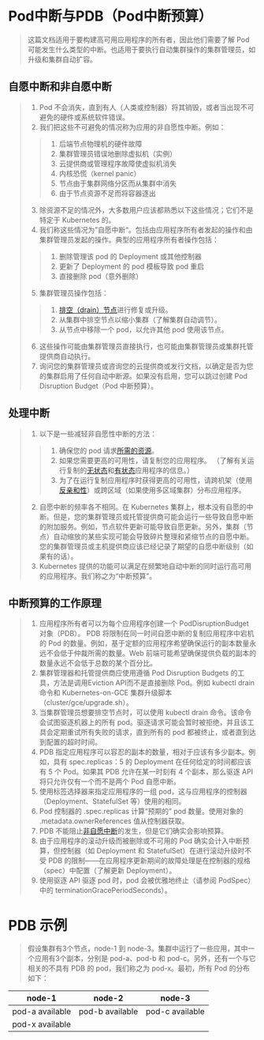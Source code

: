 # Pod中断与PDB（Pod中断预算）
> 这篇文档适用于要构建高可用应用程序的所有者，因此他们需要了解 Pod 可能发生什么类型的中断。也适用于要执行自动集群操作的集群管理员，如升级和集群自动扩容。   

## 自愿中断和非自愿中断
> 1. Pod 不会消失，直到有人（人类或控制器）将其销毁，或者当出现不可避免的硬件或系统软件错误。   
> 2. 我们把这些不可避免的情况称为应用的非自愿性中断。例如：   
> > 1. 后端节点物理机的硬件故障   
> > 2. 集群管理员错误地删除虚拟机（实例）   
> > 3. 云提供商或管理程序故障使虚拟机消失   
> > 4. 内核恐慌（kernel panic）   
> > 5. 节点由于集群网络分区而从集群中消失   
> > 6. 由于节点资源不足而将容器逐出   
>>
> 3. 除资源不足的情况外，大多数用户应该都熟悉以下这些情况；它们不是特定于 Kubernetes 的。   
> 4. 我们称这些情况为”自愿中断“。包括由应用程序所有者发起的操作和由集群管理员发起的操作。典型的应用程序所有者操作包括：   
> > 1. 删除管理该 pod 的 Deployment 或其他控制器   
> > 2. 更新了 Deployment 的 pod 模板导致 pod 重启   
> > 3. 直接删除 pod（意外删除）   
> >
> 5. 集群管理员操作包括：   
> > 1. [排空（drain）节点](https://kubernetes.io/docs/tasks/administer-cluster/safely-drain-node/)进行修复或升级。   
> > 2. 从集群中排空节点以缩小集群（了解集群自动调节）。   
> > 3. 从节点中移除一个 pod，以允许其他 pod 使用该节点。   
> >
> 6. 这些操作可能由集群管理员直接执行，也可能由集群管理员或集群托管提供商自动执行。   
> 7. 询问您的集群管理员或咨询您的云提供商或发行文档，以确定是否为您的集群启用了任何自动中断源。如果没有启用，您可以跳过创建 Pod Disruption Budget（Pod 中断预算）。   

## 处理中断
> 1. 以下是一些减轻非自愿性中断的方法：   
> > 1. 确保您的 pod 请求[所需的资源](https://kubernetes.io/docs/tasks/configure-pod-container/assign-memory-resource/)。   
> > 2. 如果您需要更高的可用性，请复制您的应用程序。 （了解有关运行复制的[无状态](https://kubernetes.io/docs/tasks/run-application/run-stateless-application-deployment/)和[有状态](https://kubernetes.io/docs/tasks/run-application/run-replicated-stateful-application/)应用程序的信息。）   
> > 3. 为了在运行复制应用程序时获得更高的可用性，请跨机架（使用[反亲和性](https://kubernetes.io/docs/concepts/configuration/assign-pod-node/#inter-pod-affinity-and-anti-affinity-beta-feature)）或跨区域（如果使用多区域集群）分布应用程序。   
> >
> 2. 自愿中断的频率各不相同。在 Kubernetes 集群上，根本没有自愿的中断。但是，您的集群管理员或托管提供商可能会运行一些导致自愿中断的附加服务。例如，节点软件更新可能导致自愿更新。另外，集群（节点）自动缩放的某些实现可能会导致碎片整理和紧缩节点的自愿中断。您的集群管理员或主机提供商应该已经记录了期望的自愿中断级别（如果有的话）。   
> 3. Kubernetes 提供的功能可以满足在频繁地自动中断的同时运行高可用的应用程序。我们称之为“中断预算”。   

## 中断预算的工作原理
> 1. 应用程序所有者可以为每个应用程序创建一个 PodDisruptionBudget 对象（PDB）。 PDB 将限制在同一时间自愿中断的复制应用程序中宕机的 Pod 的数量。例如，基于定额的应用程序希望确保运行的副本数量永远不会低于仲裁所需的数量。Web 前端可能希望确保提供负载的副本的数量永远不会低于总数的某个百分比。   
> 2. 集群管理器和托管提供商应使用遵循 Pod Disruption Budgets 的工具，方法是调用Eviction API而不是直接删除 Pod。例如 kubectl drain 命令和 Kubernetes-on-GCE 集群升级脚本（cluster/gce/upgrade.sh）。   
> 3. 当集群管理员想要排空节点时，可以使用 kubectl drain 命令。该命令会试图驱逐机器上的所有 pod。驱逐请求可能会暂时被拒绝，并且该工具会定期重试所有失败的请求，直到所有的 pod 都被终止，或者直到达到配置的超时时间。   
> 4. PDB 指定应用程序可以容忍的副本的数量，相对于应该有多少副本。例如，具有 spec.replicas：5 的 Deployment 在任何给定的时间都应该有 5 个 Pod。如果其 PDB 允许在某一时刻有 4 个副本，那么驱逐 API 将只允许仅有一个而不是两个 Pod 自愿中断。   
> 5. 使用标签选择器来指定应用程序的一组 pod，这与应用程序的控制器（Deployment、StatefulSet 等）使用的相同。   
> 6. Pod 控制器的 .spec.replicas 计算“预期的” pod 数量。使用对象的 .metadata.ownerReferences 值从控制器获取。   
> 7. PDB 不能阻止[非自愿中断](https://kubernetes.io/docs/concepts/workloads/pods/disruptions/#voluntary-and-involuntary-disruptions)的发生，但是它们确实会影响预算。   
> 8. 由于应用程序的滚动升级而被删除或不可用的 Pod 确实会计入中断预算，但控制器（如 Deployment 和 StatefulSet）在进行滚动升级时不受 PDB 的限制——在应用程序更新期间的故障处理是在控制器的规格（spec）中配置（了解更新 Deployment）。   
> 9. 使用驱逐 API 驱逐 pod 时，pod 会被优雅地终止（请参阅 PodSpec） 中的 terminationGracePeriodSeconds）。   

# PDB 示例
> 假设集群有3个节点，node-1 到 node-3。集群中运行了一些应用，其中一个应用有3个副本，分别是 pod-a、pod-b 和 pod-c。另外，还有一个与它相关的不具有 PDB 的 pod，我们称之为 pod-x。最初，所有 Pod 的分布如下：   

node-1|node-2|node-3
------|------|------
pod-a available|pod-b available|pod-c available
pod-x available||




